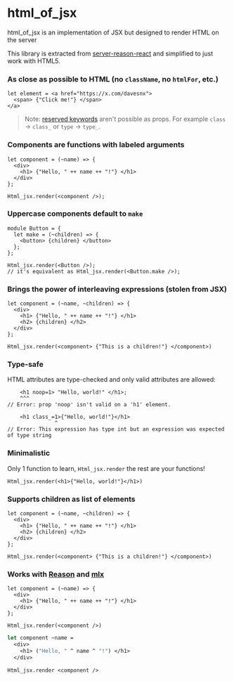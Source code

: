 # html_of_jsx

html_of_jsx is an implementation of JSX but designed to render HTML on the server

This library is extracted from [server-reason-react](https://github.com/ml-in-barcelona/server-reason-react) and simplified to just work with HTML5.

### As close as possible to HTML (no `className`, no `htmlFor`, etc.)

```reason
let element = <a href="https://x.com/davesnx">
  <span> {"Click me!"} </span>
</a>
```

> Note: [reserved keywords](https://v2.ocaml.org/manual/lex.html#sss:keywords) aren't possible as props. For example `class` -> `class_` or `type` -> `type_`.

### Components are functions with labeled arguments

```reason
let component = (~name) => {
  <div>
    <h1> {"Hello, " ++ name ++ "!"} </h1>
  </div>
};

Html_jsx.render(<component />);
```

### Uppercase components default to `make`

```reason
module Button = {
  let make = (~children) => {
    <button> {children} </button>
  };
};

Html_jsx.render(<Button />);
// it's equivalent as Html_jsx.render(<Button.make />);
```

### Brings the power of interleaving expressions (stolen from JSX)

```reason
let component = (~name, ~children) => {
  <div>
    <h1> {"Hello, " ++ name ++ "!"} </h1>
    <h2> {children} </h2>
  </div>
};

Html_jsx.render(<component> {"This is a children!"} </component>)
```

### Type-safe

HTML attributes are type-checked and only valid attributes are allowed:

```reason
    <h1 noop=1> "Hello, world!" </h1>;
    ^^^
// Error: prop 'noop' isn't valid on a 'h1' element.

    <h1 class_=1>{"Hello, world!"}</h1>
               ^
// Error: This expression has type int but an expression was expected of type string
```

### Minimalistic

Only 1 function to learn, `Html_jsx.render` the rest are your functions!

```reason
Html_jsx.render(<h1>{"Hello, world!"}</h1>)
```

### Supports children as list of elements

```reason
let component = (~name, ~children) => {
  <div>
    <h1> {"Hello, " ++ name ++ "!"} </h1>
    <h2> {children} </h2>
  </div>
};

Html_jsx.render(<component> {"This is a children!"} </component>)
```

### Works with [Reason](https://reasonml.github.io/) and [mlx](https://github.com/andreypopp/mlx)

```reason
let component = (~name) => {
  <div>
    <h1> {"Hello, " ++ name ++ "!"} </h1>
  </div>
};

Html_jsx.render(<component />)
```

```ml
let component ~name =
  <div>
    <h1> ("Hello, " ^ name ^ "!") </h1>
  </div>

Html_jsx.render <component />
```

